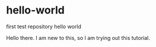 # hello-world
first test repository hello world

Hello there.  I am new to this, so I am trying out this tutorial.
